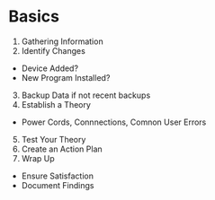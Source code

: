 # Basics

1. Gathering Information
2. Identify Changes
  * Device Added?
  * New Program Installed?
3. Backup Data if not recent backups
4. Establish a Theory
  * Power Cords, Connnections, Comnon User Errors
5. Test Your Theory
6. Create an Action Plan
7. Wrap Up
  * Ensure Satisfaction
  * Document Findings
